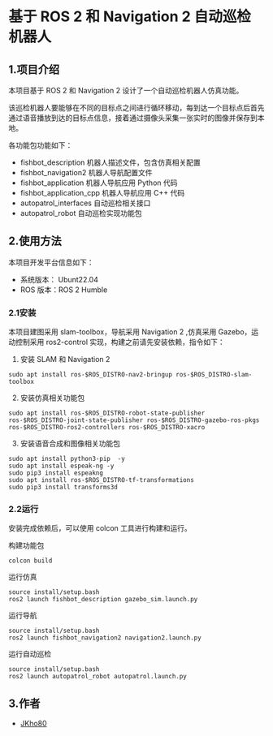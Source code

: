 # 基于 ROS 2 和 Navigation 2 自动巡检机器人

## 1.项目介绍

本项目基于 ROS 2 和  Navigation 2 设计了一个自动巡检机器人仿真功能。

该巡检机器人要能够在不同的目标点之间进行循环移动，每到达一个目标点后首先通过语音播放到达的目标点信息，接着通过摄像头采集一张实时的图像并保存到本地。

各功能包功能如下：
- fishbot_description 机器人描述文件，包含仿真相关配置
- fishbot_navigation2 机器人导航配置文件
- fishbot_application 机器人导航应用 Python 代码
- fishbot_application_cpp 机器人导航应用 C++ 代码
- autopatrol_interfaces  自动巡检相关接口
- autopatrol_robot  自动巡检实现功能包

## 2.使用方法

本项目开发平台信息如下：

- 系统版本： Ubunt22.04
- ROS 版本：ROS 2 Humble

### 2.1安装

本项目建图采用 slam-toolbox，导航采用 Navigation 2 ,仿真采用 Gazebo，运动控制采用 ros2-control 实现，构建之前请先安装依赖，指令如下：

1. 安装 SLAM 和 Navigation 2

``` shell
sudo apt install ros-$ROS_DISTRO-nav2-bringup ros-$ROS_DISTRO-slam-toolbox
```

2. 安装仿真相关功能包

``` shell
sudo apt install ros-$ROS_DISTRO-robot-state-publisher  ros-$ROS_DISTRO-joint-state-publisher ros-$ROS_DISTRO-gazebo-ros-pkgs ros-$ROS_DISTRO-ros2-controllers ros-$ROS_DISTRO-xacro
```

3. 安装语音合成和图像相关功能包

``` shell
sudo apt install python3-pip  -y
sudo apt install espeak-ng -y
sudo pip3 install espeakng
sudo apt install ros-$ROS_DISTRO-tf-transformations
sudo pip3 install transforms3d
```

### 2.2运行

安装完成依赖后，可以使用 colcon 工具进行构建和运行。

构建功能包

``` shell
colcon build
```

运行仿真

``` shell
source install/setup.bash
ros2 launch fishbot_description gazebo_sim.launch.py
```

运行导航

``` shell
source install/setup.bash
ros2 launch fishbot_navigation2 navigation2.launch.py
```

运行自动巡检

``` shell
source install/setup.bash
ros2 launch autopatrol_robot autopatrol.launch.py
```

## 3.作者

- [JKho80](https://github.com/Jkho80)
